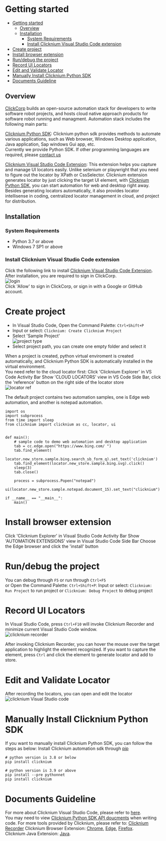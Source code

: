 # Getting started<!-- {docsify-ignore-all} -->

- [Getting started](#getting-started)
  - [Overview](#overview)
  - [Installation​](#installation)
    - [System Requirements​](#system-requirements)
    - [Install Clicknium Visual Studio Code extension](#install-clicknium-visual-studio-code-extension)
- [Create project](#create-project)
- [Install browser extension](#install-browser-extension)
- [Run/debug the project](#rundebug-the-project)
- [Record UI Locators](#record-ui-locators)
- [Edit and Validate Locator](#edit-and-validate-locator)
- [Manually Install Clicknium Python SDK](#manually-install-clicknium-python-sdk)
- [Documents Guideline](#documents-guideline)

## Overview

[ClickCorp](https://wwww.clickcorp.com) builds an open-source automation stack for developers to write software robot projects, and hosts cloud native approach products for software robot running and managment. Automation stack includes the following main parts: 

[Clicknium Python SDK](./doc/api/python/pythonsdk.md): Clicknium python sdk provides methods to automate various applications, such as Web browser, Windows Desktop application, Java application, Sap windows Gui app, etc.  
Currently we provide Python SDK. If other programming languages are required, please [contact us](https://www.clickcorp.com/community)

[Clicknium Visual Studio Code Extension](./doc/developtools/vscode.md): This extension helps you capture and manage UI locators easily. Unlike selenium or playwright that you need to figure out the locator by XPath or CssSelector. Clicknium extension generates locator by just clicking the target UI element, with [Clicknium Python SDK](https://pypi.org/project/clicknium/), you can start automation for web and desktop right away. Besides generating locators automatically, it also provides locator intellisense in coding, centralized locator management in cloud, and project for distribution.

## Installation​
### System Requirements​
- Python 3.7 or above
- Windows 7 SP1 or above

### Install Clicknium Visual Studio Code extension
Click the following link to install [Clicknium Visual Studio Code Extension](https://marketplace.visualstudio.com/items?itemName=ClickCorp.clicknium).
After installation, you are required to sign in ClickCorp.  
![login](https://clickcorp.github.io/clicknium-docs/doc/img/login1.png "login")  
Click 'Allow' to sign in ClickCorp, or sign in with a Google or GitHub account.

# Create project
- In Visual Studio Code, Open the Command Palette: `Ctrl+Shift+P`
- Input or select: `Clicknium: Create Clicknium Project`
- Select 'Sample Project'  
![project type](https://clickcorp.github.io/clicknium-docs/doc/img/project_type.png)  
- Select project path, you can create one empty folder and select it
  
When a project is created, python virtual enviroment is created automatically, and Clicknium Python SDK is automatically installed in the virtual environment.  
You need refer to the cloud locator first:
Click 'Clicknium Explorer' in VS Code Activity Bar
Show 'CLOUD LOCATORS' view in VS Code Side Bar, click the 'reference' button on the right side of the locator store  
![locator ref](https://clickcorp.github.io/clicknium-docs/doc/img/locator_ref.png "locator ref")  

The default project contains two automation samples, one is Edge web automation, and another is notepad automation.
```
import os
import subprocess
from time import sleep
from clicknium import clicknium as cc, locator, ui


def main():
    # sample code to demo web automation and desktop application
    tab = cc.edge.open("https://www.bing.com/ ")
    tab.find_element(
        locator.new_store.sample.bing.search_sb_form_q).set_text('clicknium')
    tab.find_element(locator.new_store.sample.bing.svg).click()
    sleep(3)
    tab.close()

    process = subprocess.Popen("notepad")
    ui(locator.new_store.sample.notepad.document_15).set_text("clicknium")

if __name__ == "__main__":
    main()
```

# Install browser extension
Click 'Clicknium Explorer' in Visual Studio Code Activity Bar
Show 'AUTOMATION EXTENSIONS' view in Visual Studio Code Side Bar
Choose the Edge browser and click the 'install' button

# Run/debug the project
You can debug through `F5` or run through `Ctrl+F5`  
or Open the Command Palette: `Ctrl+Shift+P`:
Input or select: `Clicknium: Run Project` to run project or `Clicknium: Debug Project` to debug project

# Record UI Locators
In Visual Studio Code, press `Ctrl+F10` will invoke Clicknium Recorder and minimize current Visual Studio Code window.  
![clicknium recorder](https://clickcorp.github.io/clicknium-docs/doc/img/recorder_main.png)

After invoking Clicknium Recorder, you can hover the mouse over the target application to highlight the element recognized. 
If you want to capture the element, press `Ctrl` and click the element to generate locator and add to store.

# Edit and Validate Locator
After recording the locators, you can open and edit the locator  
![clicknium Visual Studio code](https://clickcorp.github.io/clicknium-docs/doc/img/main.png) 

# Manually Install Clicknium Python SDK
If you want to manually install Clicknium Python SDK, you can follow the steps as below:
Install Clicknium automation sdk through [pip](https://pypi.org/project/clicknium/)  

```
# python version is 3.8 or below
pip install clicknium

# python version is 3.9 or above
pip install --pre pythonnet
pip install clicknium
```

# Documents Guideline
For more about Clicknium Visual Studio Code, please refer to [here](/doc/developtools/vscode.md).  
You may need to view [Clicknium Python SDK API doucments](/doc/api/python/pythonsdk.md) when writing code.
For more tools provided by Clicknium, please refer to:
[Clicknium Recorder](/doc/developtools/recorder.md)
Clicknium Browser Extension: [Chrome](/doc/developtools/extensions/chromeextension.md), [Edge](/doc/developtools/extensions/edgeextension.md), [Firefox](/doc/developtools/extensions/firefoxextension.md).  
Clicknium Java Extension: [Java](/doc/developtools/extensions/javaextension.md).  

